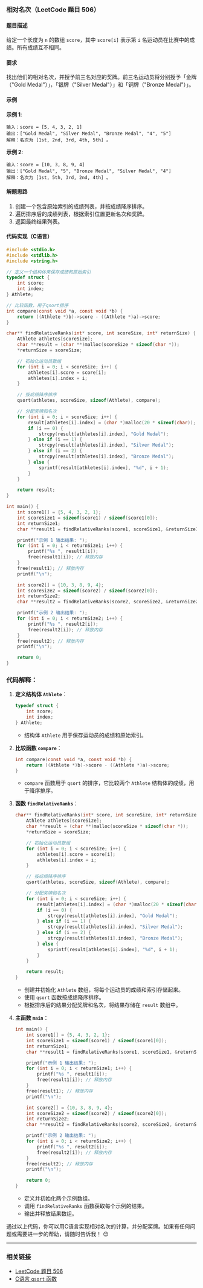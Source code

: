 ### 相对名次（LeetCode 题目 506）

#### 题目描述
给定一个长度为 `n` 的数组 `score`，其中 `score[i]` 表示第 `i` 名运动员在比赛中的成绩。所有成绩互不相同。

#### 要求
找出他们的相对名次，并授予前三名对应的奖牌。前三名运动员将分别授予「金牌（"Gold Medal"）」，「银牌（"Silver Medal"）」和「铜牌（"Bronze Medal"）」。

#### 示例

**示例 1**:
```
输入：score = [5, 4, 3, 2, 1]
输出：["Gold Medal", "Silver Medal", "Bronze Medal", "4", "5"]
解释：名次为 [1st, 2nd, 3rd, 4th, 5th] 。
```

**示例 2**:
```
输入：score = [10, 3, 8, 9, 4]
输出：["Gold Medal", "5", "Bronze Medal", "Silver Medal", "4"]
解释：名次为 [1st, 5th, 3rd, 2nd, 4th] 。
```

#### 解题思路
1. 创建一个包含原始索引的成绩列表，并按成绩降序排序。
2. 遍历排序后的成绩列表，根据索引位置更新名次和奖牌。
3. 返回最终结果列表。

#### 代码实现（C语言）

```c
#include <stdio.h>
#include <stdlib.h>
#include <string.h>

// 定义一个结构体来保存成绩和原始索引
typedef struct {
    int score;
    int index;
} Athlete;

// 比较函数，用于qsort排序
int compare(const void *a, const void *b) {
    return ((Athlete *)b)->score - ((Athlete *)a)->score;
}

char** findRelativeRanks(int* score, int scoreSize, int* returnSize) {
    Athlete athletes[scoreSize];
    char **result = (char **)malloc(scoreSize * sizeof(char *));
    *returnSize = scoreSize;

    // 初始化运动员数组
    for (int i = 0; i < scoreSize; i++) {
        athletes[i].score = score[i];
        athletes[i].index = i;
    }

    // 按成绩降序排序
    qsort(athletes, scoreSize, sizeof(Athlete), compare);

    // 分配奖牌和名次
    for (int i = 0; i < scoreSize; i++) {
        result[athletes[i].index] = (char *)malloc(20 * sizeof(char));
        if (i == 0) {
            strcpy(result[athletes[i].index], "Gold Medal");
        } else if (i == 1) {
            strcpy(result[athletes[i].index], "Silver Medal");
        } else if (i == 2) {
            strcpy(result[athletes[i].index], "Bronze Medal");
        } else {
            sprintf(result[athletes[i].index], "%d", i + 1);
        }
    }

    return result;
}

int main() {
    int score1[] = {5, 4, 3, 2, 1};
    int scoreSize1 = sizeof(score1) / sizeof(score1[0]);
    int returnSize1;
    char **result1 = findRelativeRanks(score1, scoreSize1, &returnSize1);

    printf("示例 1 输出结果: ");
    for (int i = 0; i < returnSize1; i++) {
        printf("%s ", result1[i]);
        free(result1[i]); // 释放内存
    }
    free(result1); // 释放内存
    printf("\n");

    int score2[] = {10, 3, 8, 9, 4};
    int scoreSize2 = sizeof(score2) / sizeof(score2[0]);
    int returnSize2;
    char **result2 = findRelativeRanks(score2, scoreSize2, &returnSize2);

    printf("示例 2 输出结果: ");
    for (int i = 0; i < returnSize2; i++) {
        printf("%s ", result2[i]);
        free(result2[i]); // 释放内存
    }
    free(result2); // 释放内存
    printf("\n");

    return 0;
}
```

### 代码解释：

1. **定义结构体 `Athlete`**：
   ```c
   typedef struct {
       int score;
       int index;
   } Athlete;
   ```
   - 结构体 `Athlete` 用于保存运动员的成绩和原始索引。

2. **比较函数 `compare`**：
   ```c
   int compare(const void *a, const void *b) {
       return ((Athlete *)b)->score - ((Athlete *)a)->score;
   }
   ```
   - `compare` 函数用于 `qsort` 的排序，它比较两个 `Athlete` 结构体的成绩，用于降序排序。

3. **函数 `findRelativeRanks`**：
   ```c
   char** findRelativeRanks(int* score, int scoreSize, int* returnSize) {
       Athlete athletes[scoreSize];
       char **result = (char **)malloc(scoreSize * sizeof(char *));
       *returnSize = scoreSize;
   
       // 初始化运动员数组
       for (int i = 0; i < scoreSize; i++) {
           athletes[i].score = score[i];
           athletes[i].index = i;
       }
   
       // 按成绩降序排序
       qsort(athletes, scoreSize, sizeof(Athlete), compare);
   
       // 分配奖牌和名次
       for (int i = 0; i < scoreSize; i++) {
           result[athletes[i].index] = (char *)malloc(20 * sizeof(char));
           if (i == 0) {
               strcpy(result[athletes[i].index], "Gold Medal");
           } else if (i == 1) {
               strcpy(result[athletes[i].index], "Silver Medal");
           } else if (i == 2) {
               strcpy(result[athletes[i].index], "Bronze Medal");
           } else {
               sprintf(result[athletes[i].index], "%d", i + 1);
           }
       }
   
       return result;
   }
   ```
   - 创建并初始化 `Athlete` 数组，将每个运动员的成绩和索引存储起来。
   - 使用 `qsort` 函数按成绩降序排序。
   - 根据排序后的结果分配奖牌和名次，将结果存储在 `result` 数组中。

4. **主函数 `main`**：
   ```c
   int main() {
       int score1[] = {5, 4, 3, 2, 1};
       int scoreSize1 = sizeof(score1) / sizeof(score1[0]);
       int returnSize1;
       char **result1 = findRelativeRanks(score1, scoreSize1, &returnSize1);
   
       printf("示例 1 输出结果: ");
       for (int i = 0; i < returnSize1; i++) {
           printf("%s ", result1[i]);
           free(result1[i]); // 释放内存
       }
       free(result1); // 释放内存
       printf("\n");
   
       int score2[] = {10, 3, 8, 9, 4};
       int scoreSize2 = sizeof(score2) / sizeof(score2[0]);
       int returnSize2;
       char **result2 = findRelativeRanks(score2, scoreSize2, &returnSize2);
   
       printf("示例 2 输出结果: ");
       for (int i = 0; i < returnSize2; i++) {
           printf("%s ", result2[i]);
           free(result2[i]); // 释放内存
       }
       free(result2); // 释放内存
       printf("\n");
   
       return 0;
   }
   ```
   - 定义并初始化两个示例数组。
   - 调用 `findRelativeRanks` 函数获取每个示例的结果。
   - 输出并释放结果数组。

通过以上代码，你可以用C语言实现相对名次的计算，并分配奖牌。如果有任何问题或需要进一步的帮助，请随时告诉我！ 😊

---

### 相关链接
- [LeetCode 题目 506](https://leetcode.com/problems/relative-ranks/)
- [C语言 `qsort` 函数](https://en.cppreference.com/w/c/algorithm/qsort)